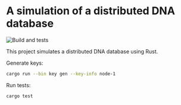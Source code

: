 # A simulation of a distributed DNA database

![Build and tests](https://github.com/denisglotov/dna-distributed-database/actions/workflows/rust.yml/badge.svg)

This project simulates a distributed DNA database using Rust.

Generate keys:

```bash
cargo run --bin key gen --key-info node-1
```

Run tests:

```bash
cargo test
```
